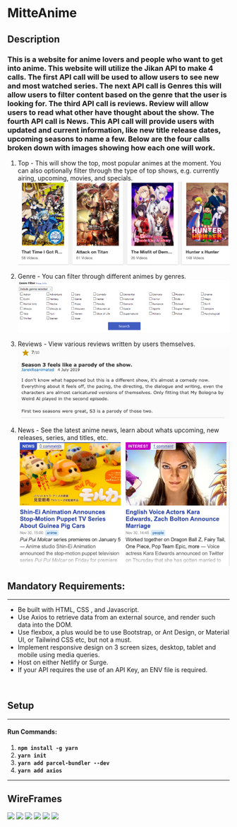 # MitteAnime

## Description

### This is a website for anime lovers and people who want to get into anime. This website will utilize the Jikan API to make 4 calls. The first API call will be used to allow users to see new and most watched series. The next API call is Genres this will allow users to filter content based on the genre that the user is looking for. The third API call is reviews. Review will allow users to read what other have thought about the show. The fourth API call is News. This API call will provide users with updated and current information, like new title release dates, upcoming seasons to name a few. Below are the four calls broken down with images showing how each one will work.

1. Top - This will show the top, most popular animes at the moment. You can also optionally filter through the type of top shows, e.g. currently airing, upcoming, movies, and specials.
   ![New shows](img/animeimg.png)
2. Genre - You can filter through different animes by genres.
   ![Genre](img/Genre.png)

3. Reviews - View various reviews written by users themselves.
   ![reviews](img/reviews.png)

4. News - See the latest anime news, learn about whats upcoming, new releases, series, and titles, etc.
   ![news](img/news.png)
   

## Mandatory Requirements:

---

- Be built with HTML, CSS , and Javascript.
- Use Axios to retrieve data from an external source, and render such data into the DOM.
- Use flexbox, a plus would be to use Bootstrap, or Ant Design, or Material UI, or Tailwind CSS etc, but not a must.
- Implement responsive design on 3 screen sizes, desktop, tablet and mobile using media queries.
- Host on either Netlify or Surge.
- If your API requires the use of an API Key, an ENV file is required.

<br>

## Setup

---

#### Run Commands:

1. **`npm install -g yarn`**
2. **`yarn init`**
3. **`yarn add parcel-bundler --dev`**
4. **`yarn add axios`**

---

## WireFrames
<img src='https://i.postimg.cc/25FsMyPL/Desktop-News.png'/>
<img src='https://i.postimg.cc/gJzCWdWS/Desktop-Top.png'/>
<img src='https://i.postimg.cc/X7r0qVyt/Desktop-Genre.png'/>
<img src='https://i.postimg.cc/zfrmxKP1/iPad-Top.png'/>
<img src='https://i.postimg.cc/qMWHC9sq/i-Phone-Genre-Menu.png'/>
<img src='https://i.postimg.cc/cLYy7Xhm/i-Phone-Genre-Action.png'/>

